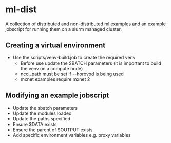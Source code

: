 # ml-dist
A collection of distributed and non-distributed ml examples and an example 
jobscript for running them on a slurm managed cluster.

## Creating a virtual environment
- Use the scripts/venv-build.job to create the required venv
  - Before use update the SBATCH parameters (it is important to build the venv on a compute node)
  - nccl_path must be set if --horovod is being used
  - mxnet examples require mxnet 2

## Modifying an example jobscript
- Update the sbatch parameters
- Update the modules loaded
- Update the paths specified
- Ensure $DATA exists
- Ensure the parent of $OUTPUT exists
- Add specific environment variables e.g. proxy variables
